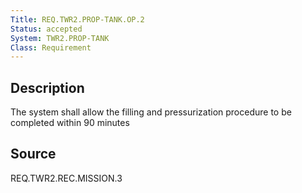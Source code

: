 ```yaml
---
Title: REQ.TWR2.PROP-TANK.OP.2
Status: accepted
System: TWR2.PROP-TANK
Class: Requirement
---
```


## Description

The system shall allow the filling and pressurization procedure to be completed within 90 minutes 

## Source

REQ.TWR2.REC.MISSION.3
